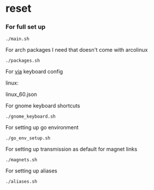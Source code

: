# reset

### For full set up

    ./main.sh

For arch packages I need that doesn't come with arcolinux

    ./packages.sh

For [via](https://caniusevia.com/) keyboard config

linux:

linux_60.json

For gnome keyboard shortcuts

    ./gnome_keyboard.sh

For setting up go environment

    ./go_env_setup.sh

For setting up transmission as default for magnet links

    ./magnets.sh

For setting up aliases

    ./aliases.sh